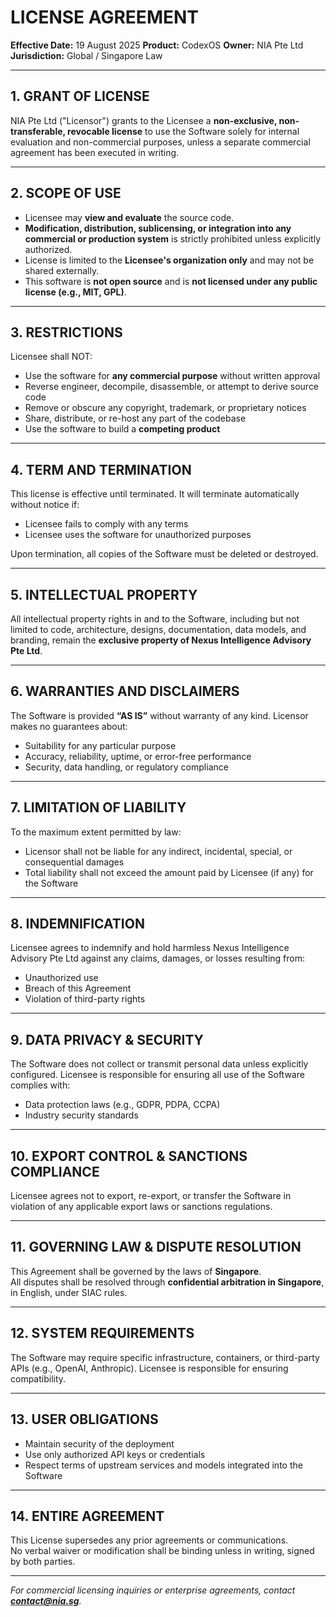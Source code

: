 
# LICENSE AGREEMENT

**Effective Date:** 19 August 2025
**Product:** CodexOS 
**Owner:** NIA Pte Ltd  
**Jurisdiction:** Global / Singapore Law

---

## 1. GRANT OF LICENSE

NIA Pte Ltd ("Licensor") grants to the Licensee a **non-exclusive, non-transferable, revocable license** to use the Software solely for internal evaluation and non-commercial purposes, unless a separate commercial agreement has been executed in writing.

---

## 2. SCOPE OF USE

- Licensee may **view and evaluate** the source code.
- **Modification, distribution, sublicensing, or integration into any commercial or production system** is strictly prohibited unless explicitly authorized.
- License is limited to the **Licensee's organization only** and may not be shared externally.
- This software is **not open source** and is **not licensed under any public license (e.g., MIT, GPL)**.

---

## 3. RESTRICTIONS

Licensee shall NOT:
- Use the software for **any commercial purpose** without written approval
- Reverse engineer, decompile, disassemble, or attempt to derive source code
- Remove or obscure any copyright, trademark, or proprietary notices
- Share, distribute, or re-host any part of the codebase
- Use the software to build a **competing product**

---

## 4. TERM AND TERMINATION

This license is effective until terminated. It will terminate automatically without notice if:
- Licensee fails to comply with any terms
- Licensee uses the software for unauthorized purposes

Upon termination, all copies of the Software must be deleted or destroyed.

---

## 5. INTELLECTUAL PROPERTY

All intellectual property rights in and to the Software, including but not limited to code, architecture, designs, documentation, data models, and branding, remain the **exclusive property of Nexus Intelligence Advisory Pte Ltd**.

---

## 6. WARRANTIES AND DISCLAIMERS

The Software is provided **“AS IS”** without warranty of any kind. Licensor makes no guarantees about:
- Suitability for any particular purpose
- Accuracy, reliability, uptime, or error-free performance
- Security, data handling, or regulatory compliance

---

## 7. LIMITATION OF LIABILITY

To the maximum extent permitted by law:
- Licensor shall not be liable for any indirect, incidental, special, or consequential damages
- Total liability shall not exceed the amount paid by Licensee (if any) for the Software

---

## 8. INDEMNIFICATION

Licensee agrees to indemnify and hold harmless Nexus Intelligence Advisory Pte Ltd against any claims, damages, or losses resulting from:
- Unauthorized use
- Breach of this Agreement
- Violation of third-party rights

---

## 9. DATA PRIVACY & SECURITY

The Software does not collect or transmit personal data unless explicitly configured. Licensee is responsible for ensuring all use of the Software complies with:
- Data protection laws (e.g., GDPR, PDPA, CCPA)
- Industry security standards

---

## 10. EXPORT CONTROL & SANCTIONS COMPLIANCE

Licensee agrees not to export, re-export, or transfer the Software in violation of any applicable export laws or sanctions regulations.

---

## 11. GOVERNING LAW & DISPUTE RESOLUTION

This Agreement shall be governed by the laws of **Singapore**.  
All disputes shall be resolved through **confidential arbitration in Singapore**, in English, under SIAC rules.

---

## 12. SYSTEM REQUIREMENTS

The Software may require specific infrastructure, containers, or third-party APIs (e.g., OpenAI, Anthropic). Licensee is responsible for ensuring compatibility.

---

## 13. USER OBLIGATIONS

- Maintain security of the deployment
- Use only authorized API keys or credentials
- Respect terms of upstream services and models integrated into the Software

---

## 14. ENTIRE AGREEMENT

This License supersedes any prior agreements or communications.  
No verbal waiver or modification shall be binding unless in writing, signed by both parties.

---

*For commercial licensing inquiries or enterprise agreements, contact **contact@nia.sg**.*
